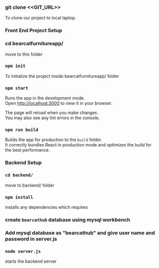 ### git clone <<GIT_URL>>

To clone our project to local laptop.

### Front End Project Setup

### cd bearcatfurnitureapp/

move to this folder

### `npm init`

To initialize the project inside bearcatfurnitureapp/ folder

### `npm start`

Runs the app in the development mode.\
Open [http://localhost:3000](http://localhost:3000) to view it in your browser.

The page will reload when you make changes.\
You may also see any lint errors in the console.

### `npm run build`

Builds the app for production to the `build` folder.\
It correctly bundles React in production mode and optimizes the build for the best performance.

### Backend Setup

### `cd backend/`

move to backend/ folder

### `npm install`

installs any dependencies which requires

### create `bearcathub` database using mysql workbench

### Add mysql database as "bearcathub" and give user name and password in server.js

### `node server.js`

starts the backend server
